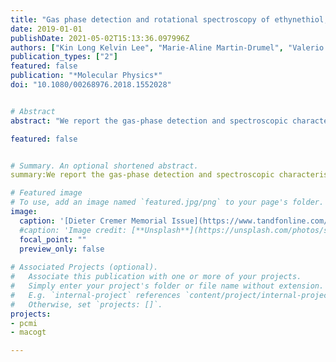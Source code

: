 ```yaml
---
title: "Gas phase detection and rotational spectroscopy of ethynethiol, HCCSH"
date: 2019-01-01
publishDate: 2021-05-02T15:13:36.097996Z
authors: ["Kin Long Kelvin Lee", "Marie-Aline Martin-Drumel", "Valerio Lattanzi", "Brett A. McGuire", "Paola Caselli", "Michael C. McCarthy"]
publication_types: ["2"]
featured: false
publication: "*Molecular Physics*"
doi: "10.1080/00268976.2018.1552028"


# Abstract
abstract: "We report the gas-phase detection and spectroscopic characterisation of ethynethiol (HCCSH), a metastable isomer of thioketene (H<sub>2</sub>C<sub>2</sub>S) using a combination of Fourier-transform microwave and submillimetre-wave spectroscopies. Several $a$-type transitions of the normal species were initially detected below 40 GHz using a supersonic expansion-electrical discharge source, and subsequent measurement of higher-frequency, $b$-type lines using double resonance provided accurate predictions in the submillimetre region. With these, searches using a millimetre-wave absorption spectrometer equipped with a radio frequency discharge source were conducted in the range 280–660 GHz, ultimately yielding nearly 100 transitions up to $^rR_0$(36) and $^rQ_0$(68). From the combined data set, all three rotational constants and centrifugal distortion terms up to the sextic order were determined to high accuracy, providing a reliable set of frequency predictions to the lower end of the THz band. Isotopic substitution has enabled both a determination of the molecular structure of HCCSH and, by inference, its formation pathway in our nozzle discharge source via the bimolecular radical-radical recombination reaction SH + C<sub>2</sub>H, which is calculated to be highly exothermic (−477 kJ/mol) using the HEAT345(Q) thermochemical scheme."

featured: false


# Summary. An optional shortened abstract.
summary:We report the gas-phase detection and spectroscopic characterisation of ethynethiol (HCCSH), a metastable isomer of thioketene (H<sub>2</sub>C<sub>2</sub>S) using a combination of Fourier-transform microwave and submillimetre-wave spectroscopies.

# Featured image
# To use, add an image named `featured.jpg/png` to your page's folder. 
image:
  caption: '[Dieter Cremer Memorial Issue](https://www.tandfonline.com/toc/tmph20/117/9-12)'
  #caption: 'Image credit: [**Unsplash**](https://unsplash.com/photos/s9CC2SKySJM)'
  focal_point: ""
  preview_only: false
  
# Associated Projects (optional).
#   Associate this publication with one or more of your projects.
#   Simply enter your project's folder or file name without extension.
#   E.g. `internal-project` references `content/project/internal-project/index.md`.
#   Otherwise, set `projects: []`.
projects:
- pcmi
- macogt

---
```


